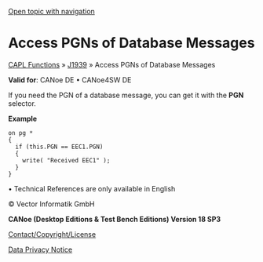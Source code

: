 [Open topic with navigation](../../../../CANoeDEFamily.htm#Topics/CAPLFunctions/J1939/CAPLfunctionsJ1939AccessPGN.md)

# Access PGNs of Database Messages

[CAPL Functions](../CAPLfunctions.md) » [J1939](CAPLfunctionsJ1939StartPage.md) » Access PGNs of Database Messages

**Valid for**:  CANoe DE • CANoe4SW DE

If you need the PGN of a database message, you can get it with the **PGN** selector.

**Example**

```plaintext
on pg *
{
  if (this.PGN == EEC1.PGN)
  {
    write( "Received EEC1" );
  }
}
```

•  Technical References are only available in English

© Vector Informatik GmbH

**CANoe (Desktop Editions & Test Bench Editions) Version 18 SP3**

[Contact/Copyright/License](../../Shared/ContactCopyrightLicense.md)

[Data Privacy Notice](https://www.vector.com/int/en/company/get-info/privacy-policy/)